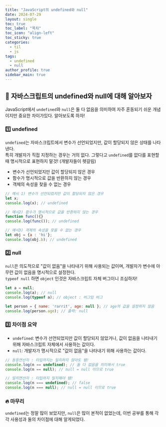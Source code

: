 ```yaml
---
title: "JavaScript의 undefined와 null"
date: 2024-07-29
layout: single
toc: true
toc_label: "목차"
toc_icon: "align-left"
toc_sticky: true
categories:
  - til
  - js
tags:
  - undefined
  - null
author_profile: true
sidebar_main: true
---
```


## :ledger: 자바스크립트의 undefined와 null에 대해 알아보자
JavaScript에서 `undefined`와 `null`은 둘 다 없음을 의미하여 자주 혼동되기 쉬운 개념이지만 중요한 차이가있다. 알아보도록 하자!

### :one: undefined
`undefined`는 자바스크립트에서 변수가 선언되었지만, 값이 할당되지 않은 상태를 나타낸다.<br/>
특히 개발자가 직접 지정하는 경우는 거의 없다. 그렇다고 `undefined`를 없다를 표현할 때 명시적으로 표현하지 말것! (개발자들이 헷갈림)

- 변수가 선언되었지만 값이 할당되지 않은 경우
- 함수가 명시적으로 값을 반환하지 않는 경우
- 객체의 속성을 찾을 수 없는 경우

```javascript
// 예시 1) 변수가 선언되었지만 값이 할당되지 않은 경우
let x;
console.log(x); // undefined

// 예시2) 함수가 명시적으로 값을 반환하지 않는 경우
function func(){}
console.log(func()); // undefined

// 예시3) 객체의 속성을 찾을 수 없는 경우
let obj = {a : 'hi'};
console.log(obj.b); // undefined
```
 
### :two: null
`null`은 의도적으로 "값이 없음"을 나타내기 위해 사용되는 값이며, 개발자가 변수에 아무런 값이 없음을 명시적으로 설정한다.<br/>
`typeof null` 하면 `object` 인것은 자바스크립트 자체 버그이니 조심하자!

```javascript
let a = null;
console.log(a); // null
console.log(typeof a); // object : 버그임 버그

let person = { name: 'rarrit', age: null }; // age의 값을 설정하지 않음
console.log(person.age); // 출력: null
```

### :three: 차이점 요약
- `undefined`: 변수가 선언되었지만 값이 할당되지 않았거나, 값이 없음을 나타내기 위해 자바스크립트 자체에서 사용하는 값이다.
- `null`: 개발자가 명시적으로 "값이 없음"을 나타내기 위해 사용하는 값이다.

```javascript
// 동등연산자 : 타입까지는 일치하지 않아도 됌!
console.log(n == undefined); // 둘 다 없음을 의미해서 true
console.log(n == null); // null = null 이므로 true

// 일치연산자 : 타입까지 일치해야 됌!
console.log(n === undefined); // false
console.log(n === null); // null = null 이므로 true
```


### :fire: 마무리
`undefined`는 정말 많이 보았지만, `null`은 많이 본적이 없었는데, 이번 공부를 통해 각각 사용성과 둘의 차이점에 대해 알게되었다.